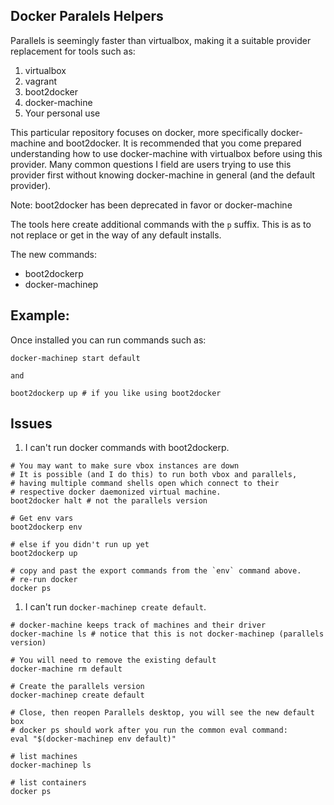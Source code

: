 Docker Paralels Helpers
-----------------------

Parallels is seemingly faster than virtualbox, making it a
suitable provider replacement for tools such as:

  1. virtualbox
  1. vagrant
  1. boot2docker
  1. docker-machine
  1. Your personal use

This particular repository focuses on docker, more specifically docker-machine
and boot2docker. It is recommended that you come prepared understanding how
to use docker-machine with virtualbox before using this provider. Many common
questions I field are users trying to use this provider first without knowing
docker-machine in general (and the default provider).

Note: boot2docker has been deprecated in favor or docker-machine

The tools here create additional commands with the `p` suffix. This is as to
not replace or get in the way of any default installs.

The new commands:
  - boot2dockerp
  - docker-machinep

## Example:

Once installed you can run commands such as:
```shell
docker-machinep start default

and

boot2dockerp up # if you like using boot2docker
```

## Issues
1. I can't run docker commands with boot2dockerp.
```shell
# You may want to make sure vbox instances are down
# It is possible (and I do this) to run both vbox and parallels,
# having multiple command shells open which connect to their
# respective docker daemonized virtual machine.
boot2docker halt # not the parallels version

# Get env vars
boot2dockerp env

# else if you didn't run up yet
boot2dockerp up

# copy and past the export commands from the `env` command above.
# re-run docker
docker ps
```

1. I can't run `docker-machinep create default`.
```shell
# docker-machine keeps track of machines and their driver
docker-machine ls # notice that this is not docker-machinep (parallels version)

# You will need to remove the existing default
docker-machine rm default

# Create the parallels version
docker-machinep create default

# Close, then reopen Parallels desktop, you will see the new default box
# docker ps should work after you run the common eval command:
eval "$(docker-machinep env default)"

# list machines
docker-machinep ls

# list containers
docker ps
```
